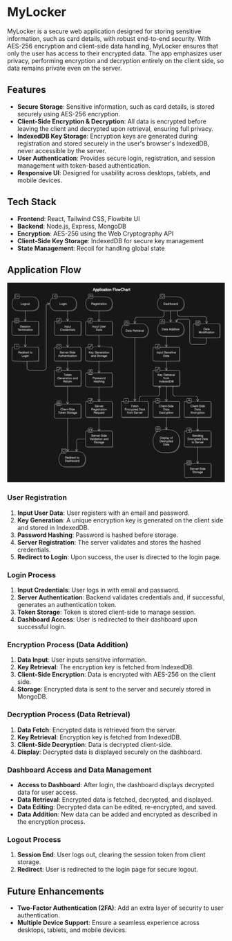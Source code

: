 # MyLocker

MyLocker is a secure web application designed for storing sensitive information, such as card details, with robust end-to-end security. With AES-256 encryption and client-side data handling, MyLocker ensures that only the user has access to their encrypted data. The app emphasizes user privacy, performing encryption and decryption entirely on the client side, so data remains private even on the server.

## Features
- **Secure Storage**: Sensitive information, such as card details, is stored securely using AES-256 encryption.
- **Client-Side Encryption & Decryption**: All data is encrypted before leaving the client and decrypted upon retrieval, ensuring full privacy.
- **IndexedDB Key Storage**: Encryption keys are generated during registration and stored securely in the user's browser's IndexedDB, never accessible by the server.
- **User Authentication**: Provides secure login, registration, and session management with token-based authentication.
- **Responsive UI**: Designed for usability across desktops, tablets, and mobile devices.

## Tech Stack
- **Frontend**: React, Tailwind CSS, Flowbite UI
- **Backend**: Node.js, Express, MongoDB
- **Encryption**: AES-256 using the Web Cryptography API
- **Client-Side Key Storage**: IndexedDB for secure key management
- **State Management**: Recoil for handling global state

## Application Flow
![MYLOCKER FlowChart](assets/flowchart.png)


### User Registration
1. **Input User Data**: User registers with an email and password.
2. **Key Generation**: A unique encryption key is generated on the client side and stored in IndexedDB.
3. **Password Hashing**: Password is hashed before storage.
4. **Server Registration**: The server validates and stores the hashed credentials.
5. **Redirect to Login**: Upon success, the user is directed to the login page.

### Login Process
1. **Input Credentials**: User logs in with email and password.
2. **Server Authentication**: Backend validates credentials and, if successful, generates an authentication token.
3. **Token Storage**: Token is stored client-side to manage session.
4. **Dashboard Access**: User is redirected to their dashboard upon successful login.

### Encryption Process (Data Addition)
1. **Data Input**: User inputs sensitive information.
2. **Key Retrieval**: The encryption key is fetched from IndexedDB.
3. **Client-Side Encryption**: Data is encrypted with AES-256 on the client side.
4. **Storage**: Encrypted data is sent to the server and securely stored in MongoDB.

### Decryption Process (Data Retrieval)
1. **Data Fetch**: Encrypted data is retrieved from the server.
2. **Key Retrieval**: Encryption key is fetched from IndexedDB.
3. **Client-Side Decryption**: Data is decrypted client-side.
4. **Display**: Decrypted data is displayed securely on the dashboard.

### Dashboard Access and Data Management
- **Access to Dashboard**: After login, the dashboard displays decrypted data for user access.
- **Data Retrieval**: Encrypted data is fetched, decrypted, and displayed.
- **Data Editing**: Decrypted data can be edited, re-encrypted, and saved.
- **Data Addition**: New data can be added and encrypted as described in the encryption process.

### Logout Process
1. **Session End**: User logs out, clearing the session token from client storage.
2. **Redirect**: User is redirected to the login page for secure logout.

## Future Enhancements
- **Two-Factor Authentication (2FA)**: Add an extra layer of security to user authentication.
- **Multiple Device Support**: Ensure a seamless experience across desktops, tablets, and mobile devices.
